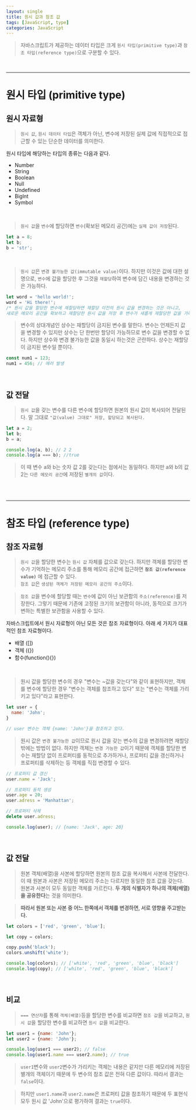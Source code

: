 ```yaml
---
layout: single
title: 원시 값과 참조 값
tags: [JavaScript, type]
categories: JavaScript
---
```


>자바스크립트가 제공하는 데이터 타입은 크게 `원시 타입(primitive type)`과 `참조 타입(reference type)`으로 구분할 수 있다.

<br/><hr/>

# 원시 타입 (primitive type)
## 원시 자료형
>`원시 값`, `원시 데이터 타입`은 객체가 아닌, 변수에 저장된 실제 값에 직접적으로 접근할 수 있는 단순한 데이터를 의미한다.

원시 타입에 해당하는 타입의 종류는 다음과 같다.
- Number
- String
- Boolean
- Null
- Undefined
- Biglnt
- Symbol
<br/>

>`원시 값`을 `변수`에 할당하면 `변수`(확보된 메모리 공간)에는 `실제 값이 저장`된다.

```javascript
let a = 8;
let b;
b = 'str';
```

<br/>

>`원시 값`은 `변경 불가능한 값(immutable value)`이다. 하지만 이것은 값에 대한 설명으로, `변수`에 값을 할당한 후 그것을 `재할당`하여 변수에 담긴 내용을 변경하는 것은 가능하다.

```javascript
let word = 'hello world!';
word = 'Hi there!';
/* 원시 값을 할당한 변수에 재할당하면 재할당 이전의 원시 값을 변경하는 것은 아니고, 
새로운 메모리 공간을 확보하고 재할당한 원시 값을 저장 후 변수가 새롭게 재할당한 값을 가리키는 것이다. */
```
>변수의 상대개념인 상수는 재할당이 금지된 변수를 말한다. 변수는 언제든지 값을 변경할 수 있지만 상수는 단 한번만 할당이 가능하므로 변수 값을 변경할 수 없다.
>하지만 상수와 변경 불가능한 값을 동일시 하는것은 곤란하다. 상수는 재할당이 금지된 변수일 뿐이다.

```javascript
const num1 = 123;
num1 = 456; // 에러 발생
```

<br/>

## 값 전달

>`원시 값`을 갖는 변수를 다른 변수에 할당하면 원본의 원시 값이 복사되어 전달된다.
>말 그대로 `"값(value) 그대로" 저장, 할당되고 복사된다.`

```javascript
let a = 2;
let b;
b = a;

console.log(a, b); // 2 2
console.log(a === b); //true
```
>이 때 변수 a와 b는 숫자 값 2를 갖는다는 점에서는 동일하다. 하지만 a와 b의 값 2는 `다른 메모리 공간`에 저장된 `별개의 값`이다.


<br/><br/><hr/>

# 참조 타입 (reference type)

## 참조 자료형
>`원시 값`을 할당한 변수는 `원시 값` 자체를 값으로 갖는다. 하지만 객체를 할당한 변수가 기억하는 메모리 주소를 통해 메모리 공간에 접근하면 **`참조 값(reference value)`** 에 접근할 수 있다.
><br/>
>`참조 값`은 `생성된 객체가 저장된 메모리 공간의 주소`이다.

>`참조 값`을 변수에 할당할 때는 `변수`에 값이 아닌 보관함의 `주소(reference)`를 저장한다.
>그렇기 때문에 기존에 고정된 크기의 보관함이 아니라, 동적으로 크기가 변하는 특별한 보관함을 사용할 수 있다.

자바스크립트에서 원시 자료형이 아닌 모든 것은 참조 자료형이다. 아래 세 가지가 대표적인 참조 자료형이다.
- 배열 ([])
- 객체 ({})
- 함수(function(){})

<br/>

>원시 값을 할당한 변수의 경우 "변수는 ~값을 갖는다"와 같이 표현하지만, 객체를 변수에 할당한 경우 "변수는 객체를 참조하고 있다" 또는 "변수는 객체를 가리키고 있다"라고 표현한다.

```javascript
let user = {
  name: 'John';
}

// user 변수는 객체 {name: 'John'}을 참조하고 있다.
```
>원시 값은 `변경 불가능한 값`이므로 원시 값을 갖는 변수의 값을 변경하려면 재할당 밖에는 방법이 없다. 
>하지만 객체는 `변경 가능한 값`이기 때문에 객체를 할당한 변수는 재할당 없이 프로퍼티를 동적으로 추가하거나, 프로퍼티 값을 갱신하거나 프로퍼티를 삭제하는 등 객체를 직접 변경할 수 있다.

```javascript
// 프로퍼티 값 갱신
user.name = 'Jack';

// 프로퍼티 동적 생성
user.age = 20;
user.adress = 'Manhattan';

// 프로퍼티 삭제
delete user.adress;

console.log(user); // {name: 'Jack', age: 20}
```

<br/>

## 값 전달
>원본 객체(배열)을 사본에 할당하면 원본의 참조 값을 복사해서 사본에 전달한다. 이 때 원본과 사본은 저장된 메모리 주소는 다르지만 동일한 참조 값을 갖는다.<br/>
>원본과 사본이 모두 동일한 객체를 가르킨다. **두 개의 식별자가 하나의 객체(배열)을 공유한다**는 것을 의미한다.

>**따라서 원본 또는 사본 중 어느 한쪽에서 객체를 변경하면, 서로 영향을 주고받는다.**

```javascript
let colors = ['red', 'green', 'blue'];

let copy = colors;

copy.push('black');
colors.unshift('white');

console.log(colors); // ['white', 'red', 'green', 'blue', 'black']
console.log(copy); // ['white', 'red', 'green', 'blue', 'black']
```

<br/>

## 비교

> `=== 연산자`를 통해 `객체(배열)`등을 할당한 변수를 비교하면 `참조 값`을 비교하고, `원시 값`을 할당한 변수를 비교하면 `원시 값`을 비교한다.

```javascript
let user1 = {name: 'John'};
let user2 = {name: 'John'};

console.log(user1 === user2); // false
console.log(user1.name === user2.name); // true
```


>`user1`변수와 `user2`변수가 가리키는 객체는 내용은 같지만 다른 메모리에 저장된 별개의 객체이기 때문에 두 변수의 참조 값은 전혀 다른 값이다. 따라서 결과는 `false`이다.

>하지만 `user1.name`과 `user2.name`은 프로퍼티 값을 참조하기 때문에 두 표현식 모두 원시 값 'John'으로 평가하여 결과는 `true`이다.